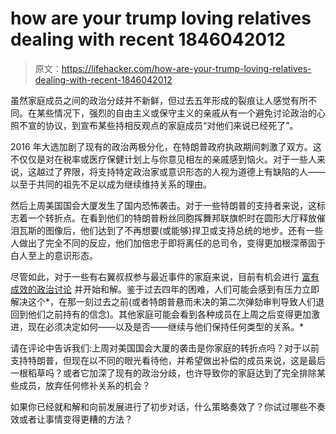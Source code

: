 # how are your trump loving relatives dealing with recent 1846042012

> 原文：<https://lifehacker.com/how-are-your-trump-loving-relatives-dealing-with-recent-1846042012>

虽然家庭成员之间的政治分歧并不新鲜，但过去五年形成的裂痕让人感觉有所不同。在某些情况下，强烈的自由主义或保守主义的亲戚从有一个避免讨论政治的心照不宣的协议，到宣布某些持相反观点的家庭成员“对他们来说已经死了”。

2016 年大选加剧了现有的政治两极分化，在特朗普政府执政期间刺激了双方。这不仅仅是对在税率或医疗保健计划上与你意见相左的亲戚感到恼火。对于一些人来说，这越过了界限，将支持特定政治家或意识形态的人视为道德上有缺陷的人——以至于共同的祖先不足以成为继续维持关系的理由。



然后上周美国国会大厦发生了国内恐怖袭击。对于一些特朗普的支持者来说，这标志着一个转折点。在看到他们的特朗普粉丝同胞挥舞邦联旗帜时在圆形大厅释放催泪瓦斯的图像后，他们达到了不再想要(或能够)捍卫或支持总统的地步。还有一些人做出了完全不同的反应，他们加倍忠于即将离任的总司令，变得更加根深蒂固于白人至上的意识形态。

尽管如此，对于一些有右翼叔叔参与最近事件的家庭来说，目前有机会进行 [富有成效的政治讨论](https://lifehacker.com/why-it-s-worth-listening-to-people-outside-your-politic-1845941390) 并开始和解。鉴于过去四年的困难，人们可能会感到有压力立即解决这个*，在那一刻过去之前(或者特朗普悬而未决的第二次弹劾审判导致人们退回到他们之前持有的信念)。其他家庭可能会看到各种成员在上周之后变得更加激进，现在必须决定如何——以及是否——继续与他们保持任何类型的关系。*



请在评论中告诉我们:上周对美国国会大厦的袭击是你家庭的转折点吗？对于以前支持特朗普，但现在以不同的眼光看待他，并希望做出补偿的成员来说，这是最后一根稻草吗？或者它加深了现有的政治分歧，也许导致你的家庭达到了完全排除某些成员，放弃任何修补关系的机会？

如果你已经就和解和向前发展进行了初步对话，什么策略奏效了？你试过哪些不奏效或者让事情变得更糟的方法？